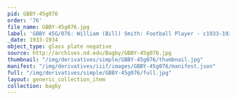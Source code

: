 ```yaml
---
pid: GBBY-45g076
order: '76'
file_name: GBBY-45g076.jpg
label: 'GBBY 45G/076: William (Bill) Smith: Football Player - c1933-1934'
_date: 1933-1934
object_type: glass plate negative
source: http://archives.nd.edu/Bagby/GBBY-45g076.jpg
thumbnail: "/img/derivatives/simple/GBBY-45g076/thumbnail.jpg"
manifest: "/img/derivatives/iiif/images/GBBY-45g076/manifest.json"
full: "/img/derivatives/simple/GBBY-45g076/full.jpg"
layout: generic_collection_item
collection: bagby
---
```

